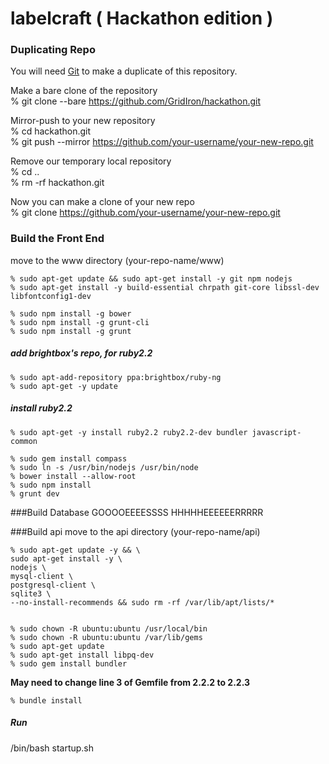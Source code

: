# labelcraft ( Hackathon edition )

### Duplicating Repo  

You will need [Git][git] to make a duplicate of this repository. 

Make a bare clone of the repository  
	% git clone --bare https://github.com/GridIron/hackathon.git

Mirror-push to your new repository  
	% cd hackathon.git  
	% git push --mirror https://github.com/your-username/your-new-repo.git

Remove our temporary local repository  
	% cd ..  
	% rm -rf hackathon.git 

Now you can make a clone of your new repo  
	% git clone https://github.com/your-username/your-new-repo.git 



### Build the Front End
move to the www directory (your-repo-name/www)

	% sudo apt-get update && sudo apt-get install -y git npm nodejs
	% sudo apt-get install -y build-essential chrpath git-core libssl-dev libfontconfig1-dev

	% sudo npm install -g bower
	% sudo npm install -g grunt-cli
	% sudo npm install -g grunt


##### add brightbox's repo, for ruby2.2
	% sudo apt-add-repository ppa:brightbox/ruby-ng
	% sudo apt-get -y update

##### install ruby2.2
	% sudo apt-get -y install ruby2.2 ruby2.2-dev bundler javascript-common

	% sudo gem install compass
	% sudo ln -s /usr/bin/nodejs /usr/bin/node
	% bower install --allow-root
	% sudo npm install
	% grunt dev

###Build Database GOOOOEEEESSSS HHHHHEEEEEERRRRR




###Build api
move to the api directory (your-repo-name/api)

	% sudo apt-get update -y && \
  	sudo apt-get install -y \
  	nodejs \
  	mysql-client \
  	postgresql-client \
  	sqlite3 \
  	--no-install-recommends && sudo rm -rf /var/lib/apt/lists/* 


	% sudo chown -R ubuntu:ubuntu /usr/local/bin
	% sudo chown -R ubuntu:ubuntu /var/lib/gems 
	% sudo apt-get update
	% sudo apt-get install libpq-dev
	% sudo gem install bundler

**May need to change line 3 of Gemfile from 2.2.2 to 2.2.3**  
	
	% bundle install

##### Run  
/bin/bash startup.sh

[git]: https://git-scm.com/book/en/v2/Getting-Started-Installing-Git

